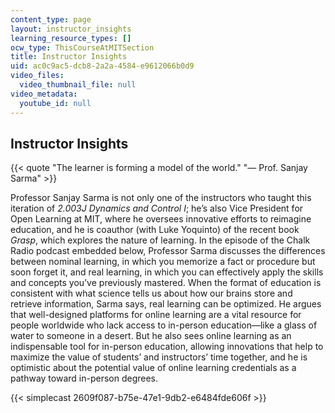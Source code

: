 ```yaml
---
content_type: page
layout: instructor_insights
learning_resource_types: []
ocw_type: ThisCourseAtMITSection
title: Instructor Insights
uid: ac0c9ac5-dcb8-2a2a-4584-e9612066b0d9
video_files:
  video_thumbnail_file: null
video_metadata:
  youtube_id: null
---
```


Instructor Insights
-------------------

{{< quote "The learner is forming a model of the world." "— Prof. Sanjay Sarma" >}}

Professor Sanjay Sarma is not only one of the instructors who taught this iteration of _2.003J Dynamics and Control I_; he’s also Vice President for Open Learning at MIT, where he oversees innovative efforts to reimagine education, and he is coauthor (with Luke Yoquinto) of the recent book _Grasp_, which explores the nature of learning. In the episode of the Chalk Radio podcast embedded below, Professor Sarma discusses the differences between nominal learning, in which you memorize a fact or procedure but soon forget it, and real learning, in which you can effectively apply the skills and concepts you’ve previously mastered. When the format of education is consistent with what science tells us about how our brains store and retrieve information, Sarma says, real learning can be optimized. He argues that well-designed platforms for online learning are a vital resource for people worldwide who lack access to in-person education—like a glass of water to someone in a desert. But he also sees online learning as an indispensable tool for in-person education, allowing innovations that help to maximize the value of students’ and instructors’ time together, and he is optimistic about the potential value of online learning credentials as a pathway toward in-person degrees.

{{< simplecast 2609f087-b75e-47e1-9db2-e6484fde606f >}}